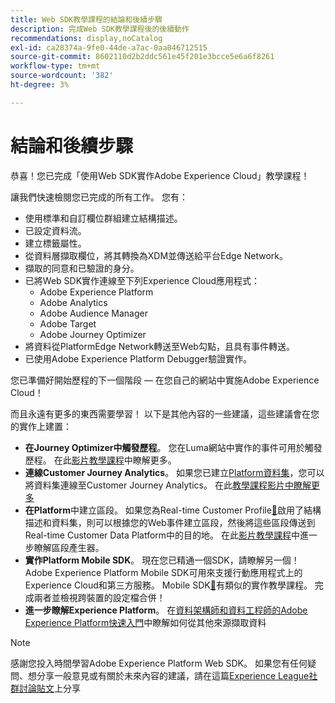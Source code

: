 ```yaml
---
title: Web SDK教學課程的結論和後續步驟
description: 完成Web SDK教學課程後的後續動作
recommendations: display,noCatalog
exl-id: ca28374a-9fe0-44de-a7ac-0aa046712515
source-git-commit: 8602110d2b2ddc561e45f201e3bcce5e6a6f8261
workflow-type: tm+mt
source-wordcount: '382'
ht-degree: 3%

---
```


# 結論和後續步驟

恭喜！您已完成「使用Web SDK實作Adobe Experience Cloud」教學課程！

讓我們快速檢閱您已完成的所有工作。 您有：

* 使用標準和自訂欄位群組建立結構描述。
* 已設定資料流。
* 建立標籤屬性。
* 從資料層擷取欄位，將其轉換為XDM並傳送給平台Edge Network。
* 擷取的同意和已驗證的身分。
* 已將Web SDK實作連線至下列Experience Cloud應用程式：
   * Adobe Experience Platform
   * Adobe Analytics
   * Adobe Audience Manager
   * Adobe Target
   * Adobe Journey Optimizer
* 將資料從PlatformEdge Network轉送至Web勾點，且具有事件轉送。
* 已使用Adobe Experience Platform Debugger驗證實作。

您已準備好開始歷程的下一個階段 — 在您自己的網站中實施Adobe Experience Cloud！

而且永遠有更多的東西需要學習！ 以下是其他內容的一些建議，這些建議會在您的實作上建置：


* **在Journey Optimizer中觸發歷程**。 您在Luma網站中實作的事件可用於觸發歷程。 在此[影片教學課程](https://experienceleague.adobe.com/en/docs/journey-optimizer-learn/tutorials/create-journeys/use-case-transactional-journey)中瞭解更多。
* **連線Customer Journey Analytics**。 如果您已建立[Platform資料集](setup-experience-platform.md)，您可以將資料集連線至Customer Journey Analytics。 在此[教學課程影片中瞭解更多](https://experienceleague.adobe.com/en/docs/customer-journey-analytics-learn/tutorials/connections/connecting-customer-journey-analytics-to-data-sources-in-platform)
* **在Platform**&#x200B;中建立區段。 如果您為Real-time Customer Profile[&#128279;](setup-experience-platform.md)啟用了結構描述和資料集，則可以根據您的Web事件建立區段，然後將這些區段傳送到Real-time Customer Data Platform中的目的地。 在此[影片教學課程](https://experienceleague.adobe.com/en/docs/platform-learn/tutorials/audiences/create-audiences)中進一步瞭解區段產生器。
* **實作Platform Mobile SDK**。 現在您已精通一個SDK，請瞭解另一個！ Adobe Experience Platform Mobile SDK可用來支援行動應用程式上的Experience Cloud和第三方服務。 Mobile SDK[&#128279;](https://experienceleague.adobe.com/en/docs/platform-learn/implement-mobile-sdk/overview)有類似的實作教學課程。 完成兩者並檢視跨裝置的設定檔合併！
* **進一步瞭解Experience Platform**。 在[資料架構師和資料工程師的Adobe Experience Platform快速入門](https://experienceleague.adobe.com/en/docs/platform-learn/getting-started-for-data-architects-and-data-engineers/overview)中瞭解如何從其他來源擷取資料


>[!NOTE]
>
>感謝您投入時間學習Adobe Experience Platform Web SDK。 如果您有任何疑問、想分享一般意見或有關於未來內容的建議，請在這篇[Experience League社群討論貼文](https://experienceleaguecommunities.adobe.com/t5/adobe-experience-platform-data/tutorial-discussion-implement-adobe-experience-cloud-with-web/td-p/444996)上分享

